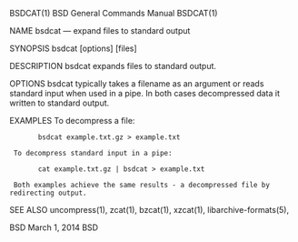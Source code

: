 BSDCAT(1)                                                                                                                                     BSD General Commands Manual                                                                                                                                     BSDCAT(1)

NAME
     bsdcat — expand files to standard output

SYNOPSIS
     bsdcat [options] [files]

DESCRIPTION
     bsdcat expands files to standard output.

OPTIONS
     bsdcat typically takes a filename as an argument or reads standard input when used in a pipe. In both cases decompressed data it written to standard output.

EXAMPLES
     To decompress a file:

           bsdcat example.txt.gz > example.txt

     To decompress standard input in a pipe:

           cat example.txt.gz | bsdcat > example.txt

     Both examples achieve the same results - a decompressed file by redirecting output.

SEE ALSO
     uncompress(1), zcat(1), bzcat(1), xzcat(1), libarchive-formats(5),

BSD                                                                                                                                                  March 1, 2014                                                                                                                                                  BSD
